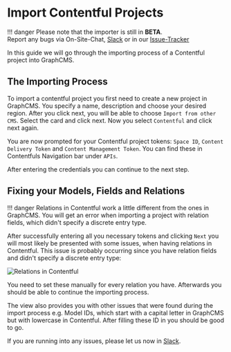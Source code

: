 # Import Contentful Projects

!!! danger
        Please note that the importer is still in **BETA**. <br/>
        Report any bugs via On-Site-Chat, [Slack](https://slack.graphcms.com) or in our [Issue-Tracker](https://github.com/GraphCMS/Issue-tracker)

In this guide we will go through the importing process of a Contentful project into GraphCMS.

## The Importing Process

To import a contentful project you first need to create a new project in GraphCMS. You specify a name, description and choose your desired region. After you click next, you will be able to choose `Import from other CMS`. Select the card and click next. Now you select `Contentful` and click next again.

You are now prompted for your Contentful project tokens: `Space ID`, `Content Delivery Token` and `Content Management Token`. You can find these in Contentfuls Navigation bar under `APIs`. 

After entering the credentials you can continue to the next step.

## Fixing your Models, Fields and Relations

!!! danger
        Relations in Contentful work a little different from the ones in GraphCMS. You will get an error when importing a project with relation fields, which didn't specify a discrete entry type.

After successfully entering all you necessary tokens and clicking `Next` you will most likely be presented with some issues, when having relations in Contentful. This issue is probably occurring since you have relation fields and didn't specify a discrete entry type:

![Relations in Contentful](../img/guides/Contentful_relation.png)

You need to set these manually for every relation you have. Afterwards you should be able to continue the importing process.

The view also provides you with other issues that were found during the import process e.g. Model IDs, which start with a capital letter in GraphCMS but with lowercase in Contentful. After filling these ID in you should be good to go.

If you are running into any issues, please let us now in [Slack](https://slack.graphcms.com).